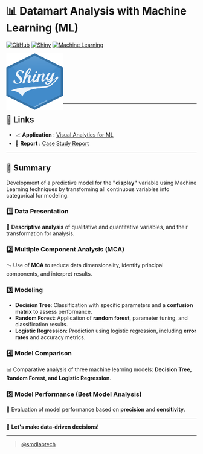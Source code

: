 # 📊 Datamart Analysis with Machine Learning (ML)  
[![GitHub](https://img.shields.io/badge/GitHub-repository-blue?style=flat&logo=github&logoColor=white)](https://github.com/smdlabtech/cy_ranaviz_ml_with_shiny)
[![Shiny](https://img.shields.io/badge/Built_with-R_Shiny-blue?style=flat&logo=r&logoColor=white)](https://shiny.rstudio.com/)
[![Machine Learning](https://img.shields.io/badge/Machine_Learning-Powered-green?style=flat&logo=python&logoColor=white)](https://scikit-learn.org/)

<p align="left"> 
    <img width="150" height="150" src="assets/img/logo_shiny.png" align="left">
</p>
<br><br><br><br><br><br><br>

---

## 🔗 Links  
- 📈 **Application** : [Visual Analytics for ML](https://smd-lab-tech.shinyapps.io/Shiny_Dataviz/)  
- 📕 **Report** : [Case Study Report](./_docs/rprt_ana_donnee_avancees_22-1.pdf)  

---

## 📌 Summary  
Development of a predictive model for the **"display"** variable using Machine Learning techniques by transforming all continuous variables into categorical for modeling.

### 1️⃣ Data Presentation  
📌 **Descriptive analysis** of qualitative and quantitative variables, and their transformation for analysis.

### 2️⃣ Multiple Component Analysis (MCA)  
📉 Use of **MCA** to reduce data dimensionality, identify principal components, and interpret results.

### 3️⃣ Modeling  
- **Decision Tree**: Classification with specific parameters and a **confusion matrix** to assess performance.  
- **Random Forest**: Application of **random forest**, parameter tuning, and classification results.  
- **Logistic Regression**: Prediction using logistic regression, including **error rates** and accuracy metrics.

### 4️⃣ Model Comparison  
📊 Comparative analysis of three machine learning models: **Decision Tree, Random Forest, and Logistic Regression**.

### 5️⃣ Model Performance (Best Model Analysis)  
📏 Evaluation of model performance based on **precision** and **sensitivity**.

---

🚀 **Let's make data-driven decisions!**  

---
> [@smdlabtech](https://github.com/smdlabtech)  
